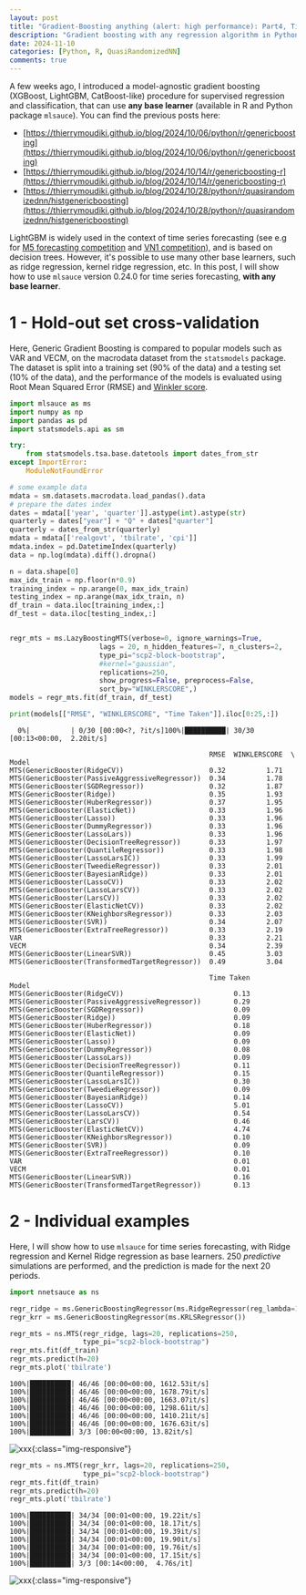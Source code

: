 ```yaml
---
layout: post
title: "Gradient-Boosting anything (alert: high performance): Part4, Time series forecasting"
description: "Gradient boosting with any regression algorithm in Python and R package mlsauce. Part4, Time series forecasting"
date: 2024-11-10
categories: [Python, R, QuasiRandomizedNN]
comments: true
---
```


A few weeks ago, I introduced a model-agnostic gradient boosting (XGBoost, LightGBM, CatBoost-like) procedure for supervised regression and classification, that can use **any base learner** (available in R and Python package `mlsauce`). You can find the previous posts here:

- [https://thierrymoudiki.github.io/blog/2024/10/06/python/r/genericboosting](https://thierrymoudiki.github.io/blog/2024/10/06/python/r/genericboosting)
- [https://thierrymoudiki.github.io/blog/2024/10/14/r/genericboosting-r](https://thierrymoudiki.github.io/blog/2024/10/14/r/genericboosting-r)
- [https://thierrymoudiki.github.io/blog/2024/10/28/python/r/quasirandomizednn/histgenericboosting](https://thierrymoudiki.github.io/blog/2024/10/28/python/r/quasirandomizednn/histgenericboosting) 

LightGBM is widely used in the context of time series forecasting (see e.g for [M5 forecasting competition](https://www.sciencedirect.com/science/article/abs/pii/S0169207022000577) and [VN1 competition](https://thierrymoudiki.github.io/blog/2024/10/04/python/vn1-forecasting-challenge)), and is based on decision trees. However, it's possible to use many other base learners, such as ridge regression, kernel ridge regression, etc. In this post, I will show how to use `mlsauce` version 0.24.0 for time series forecasting, **with any base learner**.

# 1 - Hold-out set cross-validation

Here, Generic Gradient Boosting is compared to popular models such as VAR and VECM, on the macrodata dataset from the `statsmodels` package. The dataset is split into a training set (90% of the data) and a testing set (10% of the data), and the performance of the models is evaluated using Root Mean Squared Error (RMSE) and  [Winkler score](https://www.otexts.com/fpp3/distaccuracy.html#winkler-score).

```python
import mlsauce as ms 
import numpy as np
import pandas as pd
import statsmodels.api as sm

try: 
    from statsmodels.tsa.base.datetools import dates_from_str
except ImportError:
    ModuleNotFoundError

# some example data
mdata = sm.datasets.macrodata.load_pandas().data
# prepare the dates index
dates = mdata[['year', 'quarter']].astype(int).astype(str)
quarterly = dates["year"] + "Q" + dates["quarter"]
quarterly = dates_from_str(quarterly)
mdata = mdata[['realgovt', 'tbilrate', 'cpi']]
mdata.index = pd.DatetimeIndex(quarterly)
data = np.log(mdata).diff().dropna()

n = data.shape[0]
max_idx_train = np.floor(n*0.9)
training_index = np.arange(0, max_idx_train)
testing_index = np.arange(max_idx_train, n)
df_train = data.iloc[training_index,:]
df_test = data.iloc[testing_index,:]


regr_mts = ms.LazyBoostingMTS(verbose=0, ignore_warnings=True, 
                      lags = 20, n_hidden_features=7, n_clusters=2,
                      type_pi="scp2-block-bootstrap", 
                      #kernel="gaussian",
                      replications=250, 
                      show_progress=False, preprocess=False, 
                      sort_by="WINKLERSCORE",)
models = regr_mts.fit(df_train, df_test)

print(models[["RMSE", "WINKLERSCORE", "Time Taken"]].iloc[0:25,:])
```

      0%|          | 0/30 [00:00<?, ?it/s]100%|██████████| 30/30 [00:13<00:00,  2.20it/s]

                                                     RMSE  WINKLERSCORE  \
    Model                                                                 
    MTS(GenericBooster(RidgeCV))                     0.32          1.71   
    MTS(GenericBooster(PassiveAggressiveRegressor))  0.34          1.78   
    MTS(GenericBooster(SGDRegressor))                0.32          1.87   
    MTS(GenericBooster(Ridge))                       0.35          1.93   
    MTS(GenericBooster(HuberRegressor))              0.37          1.95   
    MTS(GenericBooster(ElasticNet))                  0.33          1.96   
    MTS(GenericBooster(Lasso))                       0.33          1.96   
    MTS(GenericBooster(DummyRegressor))              0.33          1.96   
    MTS(GenericBooster(LassoLars))                   0.33          1.96   
    MTS(GenericBooster(DecisionTreeRegressor))       0.33          1.97   
    MTS(GenericBooster(QuantileRegressor))           0.33          1.98   
    MTS(GenericBooster(LassoLarsIC))                 0.33          1.99   
    MTS(GenericBooster(TweedieRegressor))            0.33          2.01   
    MTS(GenericBooster(BayesianRidge))               0.33          2.01   
    MTS(GenericBooster(LassoCV))                     0.33          2.02   
    MTS(GenericBooster(LassoLarsCV))                 0.33          2.02   
    MTS(GenericBooster(LarsCV))                      0.33          2.02   
    MTS(GenericBooster(ElasticNetCV))                0.33          2.02   
    MTS(GenericBooster(KNeighborsRegressor))         0.33          2.03   
    MTS(GenericBooster(SVR))                         0.34          2.07   
    MTS(GenericBooster(ExtraTreeRegressor))          0.33          2.19   
    VAR                                              0.33          2.21   
    VECM                                             0.34          2.39   
    MTS(GenericBooster(LinearSVR))                   0.45          3.03   
    MTS(GenericBooster(TransformedTargetRegressor))  0.49          3.04   
    
                                                     Time Taken  
    Model                                                        
    MTS(GenericBooster(RidgeCV))                           0.13  
    MTS(GenericBooster(PassiveAggressiveRegressor))        0.29  
    MTS(GenericBooster(SGDRegressor))                      0.09  
    MTS(GenericBooster(Ridge))                             0.09  
    MTS(GenericBooster(HuberRegressor))                    0.18  
    MTS(GenericBooster(ElasticNet))                        0.09  
    MTS(GenericBooster(Lasso))                             0.09  
    MTS(GenericBooster(DummyRegressor))                    0.08  
    MTS(GenericBooster(LassoLars))                         0.09  
    MTS(GenericBooster(DecisionTreeRegressor))             0.11  
    MTS(GenericBooster(QuantileRegressor))                 0.15  
    MTS(GenericBooster(LassoLarsIC))                       0.30  
    MTS(GenericBooster(TweedieRegressor))                  0.09  
    MTS(GenericBooster(BayesianRidge))                     0.14  
    MTS(GenericBooster(LassoCV))                           5.01  
    MTS(GenericBooster(LassoLarsCV))                       0.54  
    MTS(GenericBooster(LarsCV))                            0.46  
    MTS(GenericBooster(ElasticNetCV))                      4.74  
    MTS(GenericBooster(KNeighborsRegressor))               0.10  
    MTS(GenericBooster(SVR))                               0.09  
    MTS(GenericBooster(ExtraTreeRegressor))                0.10  
    VAR                                                    0.01  
    VECM                                                   0.01  
    MTS(GenericBooster(LinearSVR))                         0.16  
    MTS(GenericBooster(TransformedTargetRegressor))        0.13  


# 2 - Individual examples 

Here, I will show how to use `mlsauce` for time series forecasting, with Ridge regression and Kernel Ridge regression as base learners. 250 _predictive_ simulations are performed, and the prediction is made for the next 20 periods.

```python
import nnetsauce as ns

regr_ridge = ms.GenericBoostingRegressor(ms.RidgeRegressor(reg_lambda=1e3))
regr_krr = ms.GenericBoostingRegressor(ms.KRLSRegressor())
```


```python
regr_mts = ns.MTS(regr_ridge, lags=20, replications=250,
                  type_pi="scp2-block-bootstrap")
regr_mts.fit(df_train)
regr_mts.predict(h=20)
regr_mts.plot('tbilrate')
```

    100%|██████████| 46/46 [00:00<00:00, 1612.53it/s]
    100%|██████████| 46/46 [00:00<00:00, 1678.79it/s]
    100%|██████████| 46/46 [00:00<00:00, 1663.07it/s]
    100%|██████████| 46/46 [00:00<00:00, 1298.61it/s]
    100%|██████████| 46/46 [00:00<00:00, 1410.21it/s]
    100%|██████████| 46/46 [00:00<00:00, 1676.63it/s]
    100%|██████████| 3/3 [00:00<00:00, 13.82it/s]



![xxx]({{base}}/images/2024-11-10/2024-11-10-image1.png){:class="img-responsive"}      



```python
regr_mts = ns.MTS(regr_krr, lags=20, replications=250,
                  type_pi="scp2-block-bootstrap")
regr_mts.fit(df_train)
regr_mts.predict(h=20)
regr_mts.plot('tbilrate')
```

    100%|██████████| 34/34 [00:01<00:00, 19.22it/s]
    100%|██████████| 34/34 [00:01<00:00, 18.17it/s]
    100%|██████████| 34/34 [00:01<00:00, 19.39it/s]
    100%|██████████| 34/34 [00:01<00:00, 19.90it/s]
    100%|██████████| 34/34 [00:01<00:00, 19.76it/s]
    100%|██████████| 34/34 [00:01<00:00, 17.15it/s]
    100%|██████████| 3/3 [00:14<00:00,  4.76s/it]



![xxx]({{base}}/images/2024-11-10/2024-11-10-image2.png){:class="img-responsive"}          

